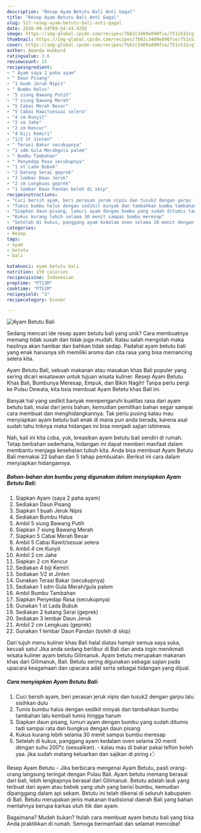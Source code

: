 ```yaml
---
description: "Resep Ayam Betutu Bali Anti Gagal"
title: "Resep Ayam Betutu Bali Anti Gagal"
slug: 517-resep-ayam-betutu-bali-anti-gagal
date: 2020-09-24T09:54:43.429Z
image: https://img-global.cpcdn.com/recipes/7b62c3409e890fce/751x532cq70/ayam-betutu-bali-foto-resep-utama.jpg
thumbnail: https://img-global.cpcdn.com/recipes/7b62c3409e890fce/751x532cq70/ayam-betutu-bali-foto-resep-utama.jpg
cover: https://img-global.cpcdn.com/recipes/7b62c3409e890fce/751x532cq70/ayam-betutu-bali-foto-resep-utama.jpg
author: Amanda Hubbard
ratingvalue: 3.6
reviewcount: 15
recipeingredient:
- " Ayam saya 2 paha ayam"
- " Daun Pisang"
- "1 buah Jeruk Nipis"
- " Bumbu Halus"
- "5 siung Bawang Putih"
- "7 siung Bawang Merah"
- "5 Cabai Merah Besar"
- "5 Cabai Rawitsesuai selera"
- "4 cm Kunyit"
- "2 cm Jahe"
- "2 cm Kencur"
- "4 biji Kemiri"
- "1/2 st Jinten"
- " Terasi Bakar secukupnya"
- "1 sdm Gula Merahgula palem"
- " Bumbu Tambahan"
- " Penyedap Rasa secukupnya"
- "1 st Lada Bubuk"
- "2 batang Serai geprek"
- "3 lembar Daun Jeruk"
- "2 cm Lengkuas geprek"
- "1 lembar Daun Pandan boleh di skip"
recipeinstructions:
- "Cuci bersih ayam, beri perasan jeruk nipis dan tusuk2 dengan garpu lalu sisihkan dulu"
- "Tumis bumbu halus dengan sedikit minyak dan tambahkan bumbu tambahan lalu kembali tumis hingga harum"
- "Siapkan daun pisang, lumuri ayam dengan bumbu yang sudah ditumis tadi sampai rata dan bungkus dengan daun pisang"
- "Kukus kurang lebih selama 30 menit sampai bumbu meresap"
- "Setelah di kukus, panggang ayam kedalam oven selama 20 menit dengan suhu 200°c (sesuaikan).  kalau mau di bakar pakai teflon boleh yaa. jika sudah matang keluarkan dan sajikan di piring 🖒"
categories:
- Resep
tags:
- ayam
- betutu
- bali

katakunci: ayam betutu bali 
nutrition: 150 calories
recipecuisine: Indonesian
preptime: "PT13M"
cooktime: "PT51M"
recipeyield: "3"
recipecategory: Dinner

---
```



![Ayam Betutu Bali](https://img-global.cpcdn.com/recipes/7b62c3409e890fce/751x532cq70/ayam-betutu-bali-foto-resep-utama.jpg)

Sedang mencari ide resep ayam betutu bali yang unik? Cara membuatnya memang tidak susah dan tidak juga mudah. Kalau salah mengolah maka hasilnya akan hambar dan bahkan tidak sedap. Padahal ayam betutu bali yang enak harusnya sih memiliki aroma dan cita rasa yang bisa memancing selera kita.

Ayam Betutu Bali, sebuah makanan atau masakan khas Bali populer yang sering dicari wisatawan untuk tujuan wisata kuliner. Resep Ayam Betutu Khas Bali, Bumbunya Meresap, Empuk, dan Bikin Nagih! Tanpa perlu pergi ke Pulau Dewata, kita bsia membuat Ayam Betetu khas Bali ini.

Banyak hal yang sedikit banyak mempengaruhi kualitas rasa dari ayam betutu bali, mulai dari jenis bahan, kemudian pemilihan bahan segar sampai cara membuat dan menghidangkannya. Tak perlu pusing kalau mau menyiapkan ayam betutu bali enak di mana pun anda berada, karena asal sudah tahu triknya maka hidangan ini bisa menjadi sajian istimewa.


Nah, kali ini kita coba, yuk, kreasikan ayam betutu bali sendiri di rumah. Tetap berbahan sederhana, hidangan ini dapat memberi manfaat dalam membantu menjaga kesehatan tubuh kita. Anda bisa membuat Ayam Betutu Bali memakai 22 bahan dan 5 tahap pembuatan. Berikut ini cara dalam menyiapkan hidangannya.

<!--inarticleads1-->

##### Bahan-bahan dan bumbu yang digunakan dalam menyiapkan Ayam Betutu Bali:

1. Siapkan  Ayam (saya 2 paha ayam)
1. Sediakan  Daun Pisang
1. Siapkan 1 buah Jeruk Nipis
1. Sediakan  Bumbu Halus
1. Ambil 5 siung Bawang Putih
1. Siapkan 7 siung Bawang Merah
1. Siapkan 5 Cabai Merah Besar
1. Ambil 5 Cabai Rawit/sesuai selera
1. Ambil 4 cm Kunyit
1. Ambil 2 cm Jahe
1. Siapkan 2 cm Kencur
1. Sediakan 4 biji Kemiri
1. Sediakan 1/2 st Jinten
1. Gunakan  Terasi Bakar (secukupnya)
1. Sediakan 1 sdm Gula Merah/gula palem
1. Ambil  Bumbu Tambahan
1. Siapkan  Penyedap Rasa (secukupnya)
1. Gunakan 1 st Lada Bubuk
1. Sediakan 2 batang Serai (geprek)
1. Sediakan 3 lembar Daun Jeruk
1. Ambil 2 cm Lengkuas (geprek)
1. Gunakan 1 lembar Daun Pandan (boleh di skip)


Dari tujuh menu kuliner khas Bali halal diatas hampir semua saya suka, kecuali satu! Jika anda sedang berlibur di Bali dan anda ingin menikmati wisata kuliner ayam betutu Gilimanuk. Ayam betutu merupakan makanan khas dari Gilimanuk, Bali. Betutu sering digunakan sebagai sajian pada upacara keagamaan dan upacara adat serta sebagai hidangan yang dijual. 

<!--inarticleads2-->

##### Cara menyiapkan Ayam Betutu Bali:

1. Cuci bersih ayam, beri perasan jeruk nipis dan tusuk2 dengan garpu lalu sisihkan dulu
1. Tumis bumbu halus dengan sedikit minyak dan tambahkan bumbu tambahan lalu kembali tumis hingga harum
1. Siapkan daun pisang, lumuri ayam dengan bumbu yang sudah ditumis tadi sampai rata dan bungkus dengan daun pisang
1. Kukus kurang lebih selama 30 menit sampai bumbu meresap
1. Setelah di kukus, panggang ayam kedalam oven selama 20 menit dengan suhu 200°c (sesuaikan).  - kalau mau di bakar pakai teflon boleh yaa. jika sudah matang keluarkan dan sajikan di piring 🖒


Resep Ayam Betutu - Jika berbicara mengenai Ayam Betutu, pasti orang-orang langsung teringat dengan Pulau Bali. Ayam betutu memang berasal dari bali, lebih lengkapnya berasal dari Gilimanuk. Betutu adalah lauk yang terbuat dari ayam atau bebek yang utuh yang berisi bumbu, kemudian dipanggang dalam api sekam. Betutu ini telah dikenal di seluruh kabupaten di Bali. Betutu merupakan jenis makanan tradisional daerah Bali yang bahan mentahnya berupa karkas utuh itik dan ayam. 

Bagaimana? Mudah bukan? Itulah cara membuat ayam betutu bali yang bisa Anda praktikkan di rumah. Semoga bermanfaat dan selamat mencoba!
